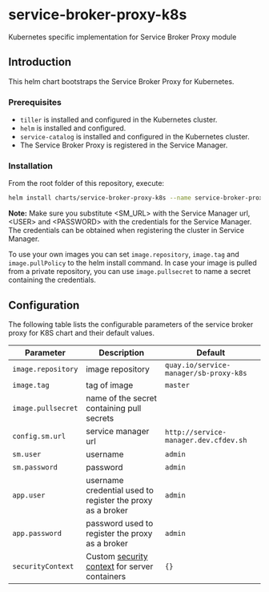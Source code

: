 # service-broker-proxy-k8s

Kubernetes specific implementation for Service Broker Proxy module

## Introduction

This helm chart bootstraps the Service Broker Proxy for Kubernetes.

### Prerequisites

* `tiller` is installed and configured in the Kubernetes cluster.
* `helm` is installed and configured.
* `service-catalog` is installed and configured in the Kubernetes cluster.
* The Service Broker Proxy is registered in the Service Manager.

### Installation

From the root folder of this repository, execute:
```bash
helm install charts/service-broker-proxy-k8s --name service-broker-proxy --namespace service-broker-proxy --set config.sm.url=<SM_URL> --set sm.user=<USER> --set sm.password=<PASSWORD>
```

**Note:** Make sure you substitute &lt;SM_URL&gt; with the Service Manager url, &lt;USER&gt; and &lt;PASSWORD&gt; with the credentials for the Service Manager. The credentials can be obtained when registering the cluster in Service Manager.

To use your own images you can set `image.repository`, `image.tag` and `image.pullPolicy` to the helm install command. In case your image is pulled from a private repository, you can use
`image.pullsecret` to name a secret containing the credentials.
## Configuration

The following table lists the configurable parameters of the service broker proxy for K8S chart and their default values.

Parameter | Description | Default
--------- | ----------- | -------
`image.repository`| image repository |`quay.io/service-manager/sb-proxy-k8s`
`image.tag`| tag of image  |`master`
`image.pullsecret` | name of the secret containing pull secrets |
`config.sm.url` | service manager url | `http://service-manager.dev.cfdev.sh`
`sm.user` | username | `admin`
`sm.password` | password | `admin`
`app.user` | username credential used to register the proxy as a broker| `admin`
`app.password` | password used to register the proxy as a broker | `admin`
`securityContext` | Custom [security context](https://kubernetes.io/docs/tasks/configure-pod-container/security-context/) for server containers | `{}`
